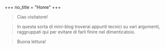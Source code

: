 +++
no_title = "Home"
+++

> Ciao visitatore!

> In questa sorta di mini-blog troverai appunti tecnici su vari argomenti,
> raggruppati qui per evitare di farli finire nel dimenticatoio.

> Buona lettura!